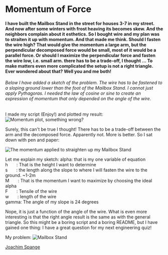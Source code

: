 # Momentum of Force #
#### I have built the Mailbox Stand in the street for houses 3-7 in my street. And now after some winters with frost heaving its becomes skew. And the neighbors complain about it esthetics. So I bought wire and my plan was to straiten it up with momentum. And that made me think. Should I fasten the wire high? That would give the momentum a large arm, but the perpendicular decomposed force would be small, most of it would be a parallel force. Or should I maximize the perpendicular force and fasten the wire low, i.e. small arm. there has to be a trade-off, I thought ... To make matters even more complicated the setup is not a right triangle. Ever wondered about that? Well you and me both! ####
###### Below I have added a sketch of the problem. The wire has to be fastened to a sloping ground lower than the foot of the Mailbox Stand. I cannot just apply Pythagoras. I needed the law of cosine or sine to create an expression of momentum that only depended on the angle of the wire. ######

I made my script (Enjoy!) and plotted my result:
![](Images/plot.JPG "Momentum plot, something wrong?")

Surely, this can't be true I thought! There has to be a trade-off between the arm and the decomposed force. Apparently not. More is better. So I sat down with pen and paper:

![](Images/Sketch.JPG "The momentum applied to straighten up my Mailbox Stand")

Let me explain my sketch:
alpha: that is my one variable of equation<br />
h &nbsp; &nbsp; &nbsp; : That is the height I want to determine<br />
s &nbsp; &nbsp; &nbsp; : the length along the slope to where I will fasten the wire to the ground. ~1-2m<br />
M &nbsp; &nbsp; &nbsp; : That is the momentum I want to maximize by choosing the ideal alpha<br />
F &nbsp; &nbsp; &nbsp; : Tensile of the wire<br />
w &nbsp; &nbsp; &nbsp; : length of the wire<br />
gamma: The angle of my slope is 24 degrees<br />

Nope, it is just a function of the angle of the wire.
What is even more interesting is that the right angle result is the same as with the general triangle.
So this might be a boring script and a boring README, but I have gained one thing:
I have a great question for my next engineering quiz!

My problem:
![](Images/postkassestativ.JPG "Mailbox Stand")

[Joachim Spange](https://www.linkedin.com/in/joachimspange/)